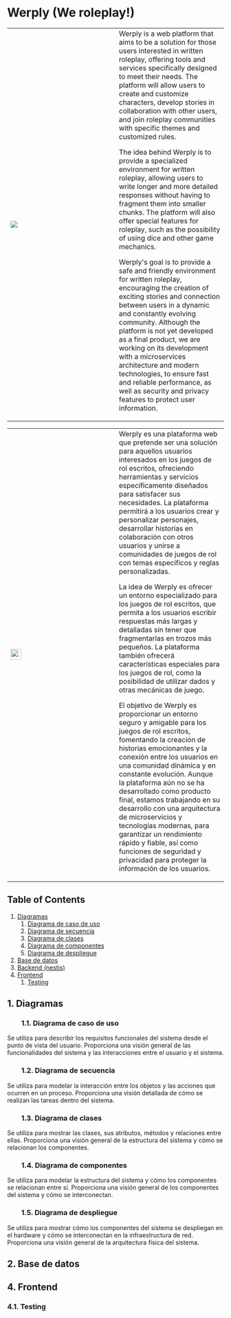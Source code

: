 # Werply (We roleplay!)

<table>
    <tr>
        <td width="50%"><img src="https://i.imgur.com/EYdeHbu.png"/></div></td>
        <td width="50%">Werply is a web platform that aims to be a solution for those users interested in written roleplay, offering tools and services specifically designed to meet their needs. The platform will allow users to create and customize characters, develop stories in collaboration with other users, and join roleplay communities with specific themes and customized rules.

The idea behind Werply is to provide a specialized environment for written roleplay, allowing users to write longer and more detailed responses without having to fragment them into smaller chunks. The platform will also offer special features for roleplay, such as the possibility of using dice and other game mechanics.

Werply's goal is to provide a safe and friendly environment for written roleplay, encouraging the creation of exciting stories and connection between users in a dynamic and constantly evolving community. Although the platform is not yet developed as a final product, we are working on its development with a microservices architecture and modern technologies, to ensure fast and reliable performance, as well as security and privacy features to protect user information.</td>
    </tr>
</table>

<table>
    <tr>
        <td width="50%"><img width="25px" src="https://i.imgur.com/evmFXr3.png"/></div></td>
        <td width="50%">Werply es una plataforma web que pretende ser una solución para aquellos usuarios interesados en los juegos de rol escritos, ofreciendo herramientas y servicios específicamente diseñados para satisfacer sus necesidades. La plataforma permitirá a los usuarios crear y personalizar personajes, desarrollar historias en colaboración con otros usuarios y unirse a comunidades de juegos de rol con temas específicos y reglas personalizadas.

La idea de Werply es ofrecer un entorno especializado para los juegos de rol escritos, que permita a los usuarios escribir respuestas más largas y detalladas sin tener que fragmentarlas en trozos más pequeños. La plataforma también ofrecerá características especiales para los juegos de rol, como la posibilidad de utilizar dados y otras mecánicas de juego.

El objetivo de Werply es proporcionar un entorno seguro y amigable para los juegos de rol escritos, fomentando la creación de historias emocionantes y la conexión entre los usuarios en una comunidad dinámica y en constante evolución. Aunque la plataforma aún no se ha desarrollado como producto final, estamos trabajando en su desarrollo con una arquitectura de microservicios y tecnologías modernas, para garantizar un rendimiento rápido y fiable, así como funciones de seguridad y privacidad para proteger la información de los usuarios.</td>
    </tr>
</table>

## Table of Contents
1. [Diagramas](#diagramas) 
    1. [Diagrama de caso de uso](#diagrama_de_caso_de_uso)  
    2. [Diagrama de secuencia](#diagrama_de_secuencia) 
    3. [Diagrama de clases](#diagrama_de_clases) 
    4. [Diagrama de componentes](#diagrama_de_componentes)
    5. [Diagrama de despliegue](#diagrama_de_despliegue)
2. [Base de datos](#base_datos)
3. [Backend (nestjs)](https://github.com/dkaerit/nest-api-rest)
4. [Frontend](#fronted)
    1. [Testing](testing)

<a name="diagramas"></a>
## 1. Diagramas
<a name="diagrama_de_caso_de_uso"></a>
###   1.1. Diagrama de caso de uso
Se utiliza para describir los requisitos funcionales del sistema desde el punto de vista del usuario. Proporciona una visión general de las funcionalidades del sistema y las interacciones entre el usuario y el sistema.

<a name="diagrama_de_secuencia"></a>
###   1.2. Diagrama de secuencia
Se utiliza para modelar la interacción entre los objetos y las acciones que ocurren en un proceso. Proporciona una visión detallada de cómo se realizan las tareas dentro del sistema.

<a name="diagrama_de_clases"></a>
###   1.3. Diagrama de clases
Se utiliza para mostrar las clases, sus atributos, métodos y relaciones entre ellas. Proporciona una visión general de la estructura del sistema y cómo se relacionan los componentes.

<a name="diagrama_de_componentes"></a>
###   1.4. Diagrama de componentes
Se utiliza para modelar la estructura del sistema y cómo los componentes se relacionan entre sí. Proporciona una visión general de los componentes del sistema y cómo se interconectan.

<a name="diagrama_de_despliegue"></a>
###   1.5. Diagrama de despliegue
Se utiliza para mostrar cómo los componentes del sistema se despliegan en el hardware y cómo se interconectan en la infraestructura de red. Proporciona una visión general de la arquitectura física del sistema.

<a name="base_datos"></a>
## 2. Base de datos

<a name="frontend"></a>
## 4. Frontend

<a name="testing_frontend"></a>
### 4.1. Testing
